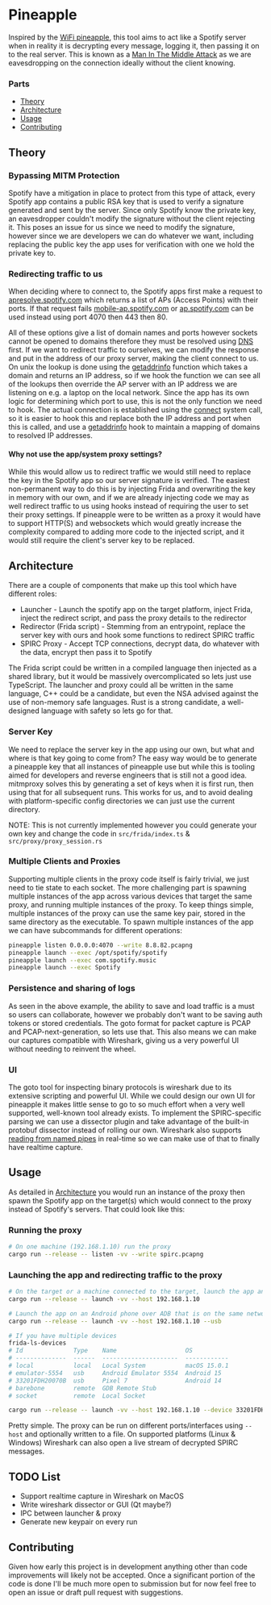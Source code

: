 # Pineapple

Inspired by the [WiFi pineapple](https://shop.hak5.org/products/wifi-pineapple), this tool aims to act like a Spotify server when in reality it is decrypting every message, logging it, then passing it on to the real server. This is known as a [Man In The Middle Attack](https://en.wikipedia.org/wiki/Man-in-the-middle_attack) as we are eavesdropping on the connection ideally without the client knowing.

### Parts

* [Theory](#theory)
* [Architecture](#architecture)
* [Usage](#usage)
* [Contributing](#contributing)

## Theory

### Bypassing MITM Protection

Spotify have a mitigation in place to protect from this type of attack, every Spotify app contains a public RSA key that is used to verify a signature generated and sent by the server. Since only Spotify know the private key, an eavesdropper couldn't modify the signature without the client rejecting it. This poses an issue for us since we need to modify the signature, however since we are developers we can do whatever we want, including replacing the public key the app uses for verification with one we hold the private key to.

### Redirecting traffic to us

When deciding where to connect to, the Spotify apps first make a request to [apresolve.spotify.com](http://apresolve.spotify.com/) which returns a list of APs (Access Points) with their ports. If that request fails [mobile-ap.spotify.com](http://mobile-ap.spotify.com) or [ap.spotify.com](http://ap.spotify.com) can be used instead using port 4070 then 443 then 80.

All of these options give a list of domain names and ports however sockets cannot be opened to domains therefore they must be resolved using [DNS](https://en.wikipedia.org/wiki/Domain_Name_System) first. If we want to redirect traffic to ourselves, we can modify the response and put in the address of our proxy server, making the client connect to us. On unix the lookup is done using the [getaddrinfo](https://man7.org/linux/man-pages/man3/getaddrinfo.3.html) function which takes a domain and returns an IP address, so if we hook the function we can see all of the lookups then override the AP server with an IP address we are listening on e.g. a laptop on the local network. Since the app has its own logic for determining which port to use, this is not the only function we need to hook. The actual connection is established using the [connect](https://man7.org/linux/man-pages/man2/connect.2.html) system call, so it is easier to hook this and replace both the IP address and port when this is called, and use a [getaddrinfo](https://man7.org/linux/man-pages/man3/getaddrinfo.3.html) hook to maintain a mapping of domains to resolved IP addresses.

#### Why not use the app/system proxy settings?

While this would allow us to redirect traffic we would still need to replace the key in the Spotify app so our server signature is verified. The easiest non-permanent way to do this is by injecting Frida and overwriting the key in memory with our own, and if we are already injecting code we may as well redirect traffic to us using hooks instead of requiring the user to set their proxy settings. If pineapple were to be written as a proxy it would have to support HTTP(S) and websockets which would greatly increase the complexity compared to adding more code to the injected script, and it would still require the client's server key to be replaced.

## Architecture

There are a couple of components that make up this tool which have different roles:
* Launcher - Launch the spotify app on the target platform, inject Frida, inject the redirect script, and pass the proxy details to the redirector
* Redirector (Frida script) - Stemming from an entrypoint, replace the server key with ours and hook some functions to redirect SPIRC traffic
* SPIRC Proxy - Accept TCP connections, decrypt data, do whatever with the data, encrypt then pass it to Spotify

The Frida script could be written in a compiled language then injected as a shared library, but it would be massively overcomplicated so lets just use TypeScript. The launcher and proxy could all be written in the same language, C++ could be a candidate, but even the NSA advised against the use of non-memory safe languages. Rust is a strong candidate, a well-designed language with safety so lets go for that.

### Server Key

We need to replace the server key in the app using our own, but what and where is that key going to come from? The easy way would be to generate a pineapple key that all instances of pineapple use but while this is tooling aimed for developers and reverse engineers that is still not a good idea. mitmproxy solves this by generating a set of keys when it is first run, then using that for all subsequent runs. This works for us, and to avoid dealing with platform-specific config directories we can just use the current directory.

NOTE: This is not currently implemented however you could generate your own key and change the code in `src/frida/index.ts` & `src/proxy/proxy_session.rs`

### Multiple Clients and Proxies

Supporting multiple clients in the proxy code itself is fairly trivial, we just need to tie state to each socket. The more challenging part is spawning multiple instances of the app across various devices that target the same proxy, and running multiple instances of the proxy. To keep things simple, multiple instances of the proxy can use the same key pair, stored in the same directory as the executable. To spawn multiple instances of the app we can have subcommands for different operations:
```bash
pineapple listen 0.0.0.0:4070 --write 8.8.82.pcapng
pineapple launch --exec /opt/spotify/spotify
pineapple launch --exec com.spotify.music
pineapple launch --exec Spotify
```

### Persistence and sharing of logs

As seen in the above example, the ability to save and load traffic is a must so users can collaborate, however we probably don't want to be saving auth tokens or stored credentials. The goto format for packet capture is PCAP and PCAP-next-generation, so lets use that. This also means we can make our captures compatible with Wireshark, giving us a very powerful UI without needing to reinvent the wheel.

### UI

The goto tool for inspecting binary protocols is wireshark due to its extensive scripting and powerful UI. While we could design our own UI for pineapple it makes little sense to go to so much effort when a very well supported, well-known tool already exists. To implement the SPIRC-specific parsing we can use a dissector plugin and take advantage of the built-in protobuf dissector instead of rolling our own. Wireshark also supports [reading from named pipes](https://wiki.wireshark.org/CaptureSetup/Pipes) in real-time so we can make use of that to finally have realtime capture.

## Usage

As detailed in [Architecture](#architecture) you would run an instance of the proxy then spawn the Spotify app on the target(s) which would connect to the proxy instead of Spotify's servers. That could look like this:

### Running the proxy

```bash
# On one machine (192.168.1.10) run the proxy
cargo run --release -- listen -vv --write spirc.pcapng
```

### Launching the app and redirecting traffic to the proxy

```bash
# On the target or a machine connected to the target, launch the app and point it at the proxy
cargo run --release -- launch -vv --host 192.168.1.10

# Launch the app on an Android phone over ADB that is on the same network
cargo run --release -- launch -vv --host 192.168.1.10 --usb

# If you have multiple devices
frida-ls-devices
# Id              Type    Name                   OS
# --------------  ------  ---------------------  ------------
# local           local   Local System           macOS 15.0.1
# emulator-5554   usb     Android Emulator 5554  Android 15
# 33201FDH20070B  usb     Pixel 7                Android 14
# barebone        remote  GDB Remote Stub
# socket          remote  Local Socket

cargo run --release -- launch -vv --host 192.168.1.10 --device 33201FDH20070B # Spawn on Pixel 7
```

Pretty simple. The proxy can be run on different ports/interfaces using `--host` and optionally written to a file. On supported platforms (Linux & Windows) Wireshark can also open a live stream of decrypted SPIRC messages.

## TODO List

- Support realtime capture in Wireshark on MacOS
- Write wireshark dissector or GUI (Qt maybe?)
- IPC between launcher & proxy
- Generate new keypair on every run

## Contributing

Given how early this project is in development anything other than code improvements will likely not be accepted. Once a significant portion of the code is done I'll be much more open to submission but for now feel free to open an issue or draft pull request with suggestions.

